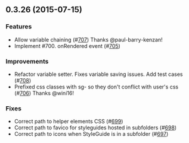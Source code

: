 ## 0.3.26 (2015-07-15)

### Features

* Allow variable chaining (#[707](https://github.com/SC5/sc5-styleguide/pull/707)) Thanks @paul-barry-kenzan!
* Implement #700. onRendered event (#[705](https://github.com/SC5/sc5-styleguide/pull/705))

### Improvements

* Refactor variable setter. Fixes variable saving issues. Add test cases (#[708](https://github.com/SC5/sc5-styleguide/pull/708))
* Prefixed css classes with sg- so they don't conflict with user's css (#[706](https://github.com/SC5/sc5-styleguide/pull/706)) Thanks @wini16!

### Fixes

* Correct path to helper elements CSS (#[699](https://github.com/SC5/sc5-styleguide/pull/699))
* Correct path to favico for styleguides hosted in subfolders (#[698](https://github.com/SC5/sc5-styleguide/pull/698))
* Correct path to icons when StyleGuide is in a subfolder (#[697](https://github.com/SC5/sc5-styleguide/pull/697))